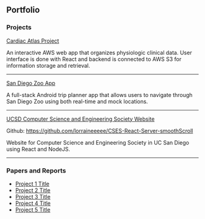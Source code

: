 ## Portfolio

### Projects 

[Cardiac Atlas Project](https://capchd.ucsd.edu) 

An interactive AWS web app that organizes physiologic clinical data. User interface is done with React and backend is connected to
AWS S3 for information storage and retrieval.

---
[San Diego Zoo App](https://github.com/CSE-110-Spring-2022/San-Diego-Zooseeker-Android-App)

A full-stack Android trip planner app that allows users to navigate through San Diego Zoo using both real-time and mock locations.

---
[UCSD Computer Science and Engineering Society Website](https://cses.ucsd.edu/#/)

Github: https://github.com/lorraineeeee/CSES-React-Server-smoothScroll

Website for Computer Science and Engineering Society in UC San Diego using React and NodeJS.

---

### Papers and Reports

- [Project 1 Title](http://example.com/)
- [Project 2 Title](http://example.com/)
- [Project 3 Title](http://example.com/)
- [Project 4 Title](http://example.com/)
- [Project 5 Title](http://example.com/)

